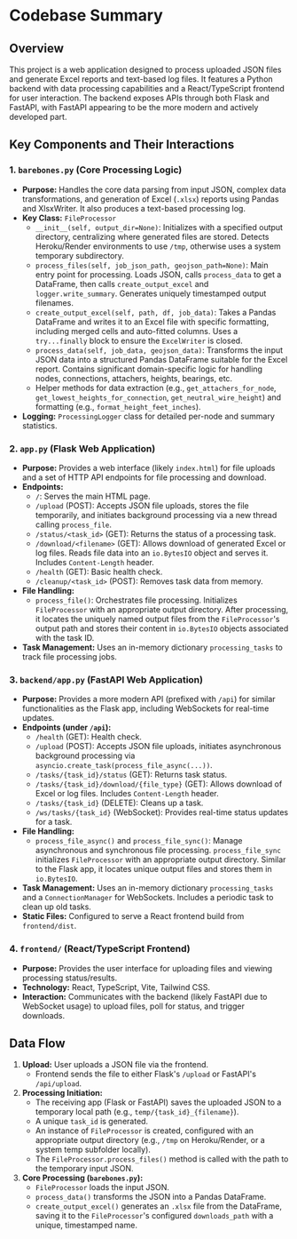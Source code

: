# Codebase Summary

## Overview
This project is a web application designed to process uploaded JSON files and generate Excel reports and text-based log files. It features a Python backend with data processing capabilities and a React/TypeScript frontend for user interaction. The backend exposes APIs through both Flask and FastAPI, with FastAPI appearing to be the more modern and actively developed part.

## Key Components and Their Interactions

### 1. `barebones.py` (Core Processing Logic)
   - **Purpose:** Handles the core data parsing from input JSON, complex data transformations, and generation of Excel (`.xlsx`) reports using Pandas and XlsxWriter. It also produces a text-based processing log.
   - **Key Class:** `FileProcessor`
     - `__init__(self, output_dir=None)`: Initializes with a specified output directory, centralizing where generated files are stored. Detects Heroku/Render environments to use `/tmp`, otherwise uses a system temporary subdirectory.
     - `process_files(self, job_json_path, geojson_path=None)`: Main entry point for processing. Loads JSON, calls `process_data` to get a DataFrame, then calls `create_output_excel` and `logger.write_summary`. Generates uniquely timestamped output filenames.
     - `create_output_excel(self, path, df, job_data)`: Takes a Pandas DataFrame and writes it to an Excel file with specific formatting, including merged cells and auto-fitted columns. Uses a `try...finally` block to ensure the `ExcelWriter` is closed.
     - `process_data(self, job_data, geojson_data)`: Transforms the input JSON data into a structured Pandas DataFrame suitable for the Excel report. Contains significant domain-specific logic for handling nodes, connections, attachers, heights, bearings, etc.
     - Helper methods for data extraction (e.g., `get_attachers_for_node`, `get_lowest_heights_for_connection`, `get_neutral_wire_height`) and formatting (e.g., `format_height_feet_inches`).
   - **Logging:** `ProcessingLogger` class for detailed per-node and summary statistics.

### 2. `app.py` (Flask Web Application)
   - **Purpose:** Provides a web interface (likely `index.html`) for file uploads and a set of HTTP API endpoints for file processing and download.
   - **Endpoints:**
     - `/`: Serves the main HTML page.
     - `/upload` (POST): Accepts JSON file uploads, stores the file temporarily, and initiates background processing via a new thread calling `process_file`.
     - `/status/<task_id>` (GET): Returns the status of a processing task.
     - `/download/<filename>` (GET): Allows download of generated Excel or log files. Reads file data into an `io.BytesIO` object and serves it. Includes `Content-Length` header.
     - `/health` (GET): Basic health check.
     - `/cleanup/<task_id>` (POST): Removes task data from memory.
   - **File Handling:**
     - `process_file()`: Orchestrates file processing. Initializes `FileProcessor` with an appropriate output directory. After processing, it locates the uniquely named output files from the `FileProcessor`'s output path and stores their content in `io.BytesIO` objects associated with the task ID.
   - **Task Management:** Uses an in-memory dictionary `processing_tasks` to track file processing jobs.

### 3. `backend/app.py` (FastAPI Web Application)
   - **Purpose:** Provides a more modern API (prefixed with `/api`) for similar functionalities as the Flask app, including WebSockets for real-time updates.
   - **Endpoints (under `/api`):**
     - `/health` (GET): Health check.
     - `/upload` (POST): Accepts JSON file uploads, initiates asynchronous background processing via `asyncio.create_task(process_file_async(...))`.
     - `/tasks/{task_id}/status` (GET): Returns task status.
     - `/tasks/{task_id}/download/{file_type}` (GET): Allows download of Excel or log files. Includes `Content-Length` header.
     - `/tasks/{task_id}` (DELETE): Cleans up a task.
     - `/ws/tasks/{task_id}` (WebSocket): Provides real-time status updates for a task.
   - **File Handling:**
     - `process_file_async()` and `process_file_sync()`: Manage asynchronous and synchronous file processing. `process_file_sync` initializes `FileProcessor` with an appropriate output directory. Similar to the Flask app, it locates unique output files and stores them in `io.BytesIO`.
   - **Task Management:** Uses an in-memory dictionary `processing_tasks` and a `ConnectionManager` for WebSockets. Includes a periodic task to clean up old tasks.
   - **Static Files:** Configured to serve a React frontend build from `frontend/dist`.

### 4. `frontend/` (React/TypeScript Frontend)
   - **Purpose:** Provides the user interface for uploading files and viewing processing status/results.
   - **Technology:** React, TypeScript, Vite, Tailwind CSS.
   - **Interaction:** Communicates with the backend (likely FastAPI due to WebSocket usage) to upload files, poll for status, and trigger downloads.

## Data Flow
1.  **Upload:** User uploads a JSON file via the frontend.
    - Frontend sends the file to either Flask's `/upload` or FastAPI's `/api/upload`.
2.  **Processing Initiation:**
    - The receiving app (Flask or FastAPI) saves the uploaded JSON to a temporary local path (e.g., `temp/{task_id}_{filename}`).
    - A unique `task_id` is generated.
    - An instance of `FileProcessor` is created, configured with an appropriate output directory (e.g., `/tmp` on Heroku/Render, or a system temp subfolder locally).
    - The `FileProcessor.process_files()` method is called with the path to the temporary input JSON.
3.  **Core Processing (`barebones.py`):**
    - `FileProcessor` loads the input JSON.
    - `process_data()` transforms the JSON into a Pandas DataFrame.
    - `create_output_excel()` generates an `.xlsx` file from the DataFrame, saving it to the `FileProcessor`'s configured `downloads_path` with a unique, timestamped name.

